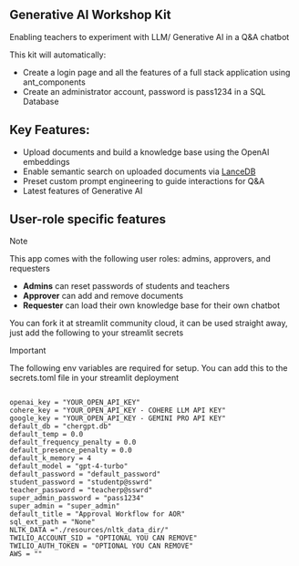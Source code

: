 ## Generative AI Workshop Kit
Enabling teachers to experiment with LLM/ Generative AI in a Q&A chatbot

This kit will automatically:
 - Create a login page and all the features of a full stack application using ant_components 
 - Create an administrator account, password is pass1234 in a SQL Database


## Key Features:
 -  Upload documents and build a knowledge base using the OpenAI embeddings
 -  Enable semantic search on uploaded documents via [LanceDB](https://lancedb.com/)
 -  Preset custom prompt engineering to guide interactions for Q&A
 -  Latest features of Generative AI


## User-role specific features
> [!NOTE]  
> This app comes with the following user roles: admins, approvers, and requesters
 - **Admins** can reset passwords of students and teachers
 - **Approver** can add and remove documents 
 - **Requester** can load their own knowledge base for their own chatbot

You can fork it at streamlit community cloud, it can be used straight away, just add the following to your streamlit secrets

> [!IMPORTANT]  
> The following env variables are required for setup. You can add this to the secrets.toml file in your streamlit deployment 
```

openai_key = "YOUR_OPEN_API_KEY"
cohere_key = "YOUR_OPEN_API_KEY - COHERE LLM API KEY"
google_key = "YOUR_OPEN_API_KEY - GEMINI PRO API KEY"
default_db = "chergpt.db"
default_temp = 0.0
default_frequency_penalty = 0.0
default_presence_penalty = 0.0
default_k_memory = 4
default_model = "gpt-4-turbo"
default_password = "default_password"
student_password = "studentp@sswrd"
teacher_password = "teacherp@sswrd"
super_admin_password = "pass1234"
super_admin = "super_admin"
default_title = "Approval Workflow for AOR"
sql_ext_path = "None"
NLTK_DATA ="./resources/nltk_data_dir/"
TWILIO_ACCOUNT_SID = "OPTIONAL YOU CAN REMOVE"
TWILIO_AUTH_TOKEN = "OPTIONAL YOU CAN REMOVE"
AWS = ""
```

